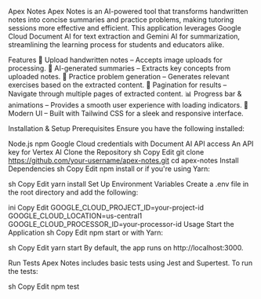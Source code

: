 Apex Notes
Apex Notes is an AI-powered tool that transforms handwritten notes into concise summaries and practice problems, making tutoring sessions more effective and efficient. This application leverages Google Cloud Document AI for text extraction and Gemini AI for summarization, streamlining the learning process for students and educators alike.

Features
📸 Upload handwritten notes – Accepts image uploads for processing.
📝 AI-generated summaries – Extracts key concepts from uploaded notes.
🎯 Practice problem generation – Generates relevant exercises based on the extracted content.
🔄 Pagination for results – Navigate through multiple pages of extracted content.
📊 Progress bar & animations – Provides a smooth user experience with loading indicators.
🎨 Modern UI – Built with Tailwind CSS for a sleek and responsive interface.

Installation & Setup
Prerequisites
Ensure you have the following installed:

Node.js 
npm
Google Cloud credentials with Document AI API access
An API key for Vertex AI
Clone the Repository
sh
Copy
Edit
git clone https://github.com/your-username/apex-notes.git
cd apex-notes
Install Dependencies
sh
Copy
Edit
npm install
or if you're using Yarn:

sh
Copy
Edit
yarn install
Set Up Environment Variables
Create a .env file in the root directory and add the following:

ini
Copy
Edit
GOOGLE_CLOUD_PROJECT_ID=your-project-id
GOOGLE_CLOUD_LOCATION=us-central1
GOOGLE_CLOUD_PROCESSOR_ID=your-processor-id
Usage
Start the Application
sh
Copy
Edit
npm start
or with Yarn:

sh
Copy
Edit
yarn start
By default, the app runs on http://localhost:3000.

Run Tests
Apex Notes includes basic tests using Jest and Supertest. To run the tests:

sh
Copy
Edit
npm test
